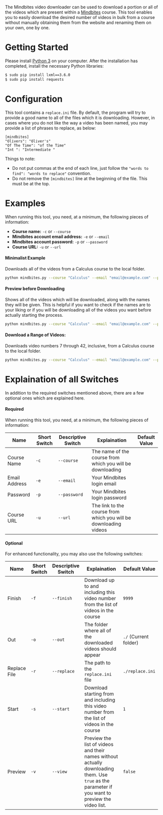 The Mindbites video downloader can be used to download a portion or all of the videos which are present within a [Mindbites](http://mindbites.com) course. This tool enables you to easily download the desired number of videos in bulk from a course without manually obtaining them from the website and renaming them on your own, one by one.

# Getting Started

Please install [Python 3](https://www.python.org/downloads/) on your computer. After the installation has completed, install the necessary Python libraries:

```sh
$ sudo pip install lxml==3.6.0
$ sudo pip install requests
```

# Configuration

This tool contains a `replace.ini` file. By default, the program will try to provide a good name to all of the files which it is downloading. However, in cases where you do not like the way a video has been named, you may provide a list of phrases to replace, as below:

```
[mindbites]
"Olivers": "Oliver's"
"Of The Time": "of the Time"
"Int ": "Intermediate "
```

Things to note:
- Do not put commas at the end of each line, just follow the `"words to find": "words to replace"` convention.
- Do not remove the `[mindbites]` line at the beginning of the file. This must be at the top.

# Examples

When running this tool, you need, at a minimum, the following pieces of information:

- **Course name:** `-c` or `--course`
- **Mindbites account email address:** `-e` or `--email`
- **Mindbites account password:** `-p` or `--password`
- **Course URL:** `-u` or `--url`

#### Minimalist Example

Downloads all of the videos from a Calculus course to the local folder.

```sh
python mindbites.py --course "Calculus" --email "email@example.com" --password "mypassword!" --url "www.mindbites.com/series/227-calculus"
```

#### Preview before Downloading

Shows all of the videos which will be downloaded, along with the names they will be given. This is helpful if you want to check if the names are to your liking or if you will be downloading all of the videos you want before actually starting the process.

```sh
python mindbites.py --course "Calculus" --email "email@example.com" --password "mypassword!" --url "www.mindbites.com/series/227-calculus" --view true
```

#### Download a Range of Videos:

Downloads video numbers 7 through 42, inclusive, from a Calculus course to the local folder.

```sh
python mindbites.py --course "Calculus" --email "email@example.com" --password "mypassword!" --url "www.mindbites.com/series/227-calculus" --start 7 --finish 42
```

# Explaination of all Switches

In addition to the required switches mentioned above, there are a few optional ones which are explained here.

#### Required

When running this tool, you need, at a minimum, the following pieces of information:

Name | Short Switch | Descriptive Switch | Explaination | Default Value
--- | --- | --- | --- | ---
Course Name | `-c` | `--course` | The name of the course from which you will be downloading | <None>
Email Address | `-e` | `--email` | Your Mindbites login email | <None>
Password | `-p` | `--password` | Your Mindbites login password | <None>
Course URL | `-u` | `--url` | The link to the course from which you will be downloading videos | <None>

#### Optional

For enhanced functionality, you may also use the following switches:

Name | Short Switch | Descriptive Switch | Explaination | Default Value
--- | --- | --- | --- | ---
Finish | `-f` | `--finish` | Download up to and including this video number from the list of videos in the course | `9999`
Out | `-o` | `--out` | The folder where all of the downloaded videos should appear | `./` (Current folder)
Replace File | `-r` | `--replace` | The path to the `replace.ini` file | `./replace.ini`
Start | `-s` | `--start` | Download starting from and including this video number from the list of videos in the course | `1`
Preview | `-v` | `--view` | Preview the list of videos and their names without actually downloading them. Use `true` as the parameter if you want to preview the video list. | `false`